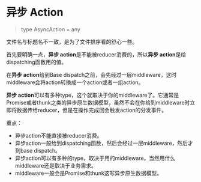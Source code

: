 # 异步 Action
> type AsyncAction = any

文件名与标题名不一致，是为了文件排序看的舒心一些。

首先要明确一点，**异步 action**是不能被reducer消费的，所以**异步 action**是给dispatching函数用的值。

在**异步 action**给到Base dispatch之前，会先经过一层middleware，这时middleware会将action转换成一个action或者一组action。

**异步 action**可以有多种type，这个就取决于你的middleware了。它通常是Promise或者thunk之类的异步原生数据模型，虽然不会在你给到middleware时立即将数据传给reducer，但是在操作完成回会触发action的分发事件。

重点：
- 异步action不能直接被reducer消费。
- 异步action一般给到dispatching函数，然后会经过一层middleware，然后才到base dispatch。
- 异步action可以有多种的type，取决于用的middleware，当然用什么middleware还是取决于业务需求。
- middleware一般会是Promise和thunk这写异步原生数据模型。